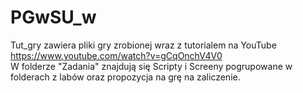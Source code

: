 # PGwSU_w
Tut_gry zawiera pliki gry zrobionej wraz z tutorialem na YouTube https://www.youtube.com/watch?v=gCqOnchV4V0 </br>
W folderze "Zadania" znajdują się Scripty i Screeny pogrupowane w folderach z labów oraz propozycja na grę na zaliczenie. </br>
